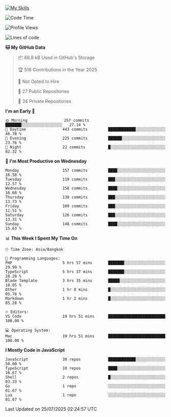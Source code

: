 
[![My Skills](https://skillicons.dev/icons?i=js,ts,html,css,php,laravel,nextjs,react,neovim,git&perline=5)](https://skillicons.dev)

<!--START_SECTION:waka-->
![Code Time](http://img.shields.io/badge/Code%20Time-1%2C541%20hrs%2012%20mins-blue)

![Profile Views](http://img.shields.io/badge/Profile%20Views-312-blue)

![Lines of code](https://img.shields.io/badge/From%20Hello%20World%20I%27ve%20Written-213.8%20thousand%20lines%20of%20code-blue)

**🐱 My GitHub Data** 

> 📦 66.8 kB Used in GitHub's Storage 
 > 
> 🏆 516 Contributions in the Year 2025
 > 
> 🚫 Not Opted to Hire
 > 
> 📜 27 Public Repositories 
 > 
> 🔑 34 Private Repositories 
 > 
**I'm an Early 🐤** 

```text
🌞 Morning                257 commits         ███████░░░░░░░░░░░░░░░░░░   27.14 % 
🌆 Daytime                443 commits         ████████████░░░░░░░░░░░░░   46.78 % 
🌃 Evening                225 commits         ██████░░░░░░░░░░░░░░░░░░░   23.76 % 
🌙 Night                  22 commits          █░░░░░░░░░░░░░░░░░░░░░░░░   02.32 % 
```
📅 **I'm Most Productive on Wednesday** 

```text
Monday                   157 commits         ████░░░░░░░░░░░░░░░░░░░░░   16.58 % 
Tuesday                  119 commits         ███░░░░░░░░░░░░░░░░░░░░░░   12.57 % 
Wednesday                158 commits         ████░░░░░░░░░░░░░░░░░░░░░   16.68 % 
Thursday                 130 commits         ███░░░░░░░░░░░░░░░░░░░░░░   13.73 % 
Friday                   109 commits         ███░░░░░░░░░░░░░░░░░░░░░░   11.51 % 
Saturday                 126 commits         ███░░░░░░░░░░░░░░░░░░░░░░   13.31 % 
Sunday                   148 commits         ████░░░░░░░░░░░░░░░░░░░░░   15.63 % 
```


📊 **This Week I Spent My Time On** 

```text
🕑︎ Time Zone: Asia/Bangkok

💬 Programming Languages: 
PHP                      5 hrs 57 mins       ███████░░░░░░░░░░░░░░░░░░   29.99 % 
TypeScript               5 hrs 37 mins       ███████░░░░░░░░░░░░░░░░░░   28.28 % 
Blade Template           3 hrs 35 mins       █████░░░░░░░░░░░░░░░░░░░░   18.05 % 
Other                    1 hr 8 mins         █░░░░░░░░░░░░░░░░░░░░░░░░   05.76 % 
Markdown                 1 hr 2 mins         █░░░░░░░░░░░░░░░░░░░░░░░░   05.28 % 

🔥 Editors: 
VS Code                  19 hrs 51 mins      █████████████████████████   100.00 % 

💻 Operating System: 
Mac                      19 hrs 51 mins      █████████████████████████   100.00 % 
```

**I Mostly Code in JavaScript** 

```text
JavaScript               30 repos            ████████████░░░░░░░░░░░░░   50.00 % 
TypeScript               10 repos            ████░░░░░░░░░░░░░░░░░░░░░   16.67 % 
Shell                    2 repos             █░░░░░░░░░░░░░░░░░░░░░░░░   03.33 % 
Go                       1 repo              ░░░░░░░░░░░░░░░░░░░░░░░░░   01.67 % 
Lua                      1 repo              ░░░░░░░░░░░░░░░░░░░░░░░░░   01.67 % 
```




 Last Updated on 25/07/2025 02:24:57 UTC
<!--END_SECTION:waka-->
